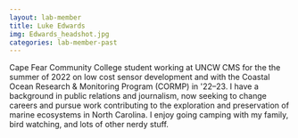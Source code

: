 ```yaml
---
layout: lab-member
title: Luke Edwards
img: Edwards_headshot.jpg
categories: lab-member-past
---
```


Cape Fear Community College student working at UNCW CMS for the the summer of 2022 on low cost sensor development and with the Coastal Ocean Research & Monitoring Program (CORMP) in '22–23. I have a background in public relations and journalism, now seeking to change careers and pursue work contributing to the exploration and preservation of marine ecosystems in North Carolina. I enjoy going camping with my family, bird watching, and lots of other nerdy stuff. 